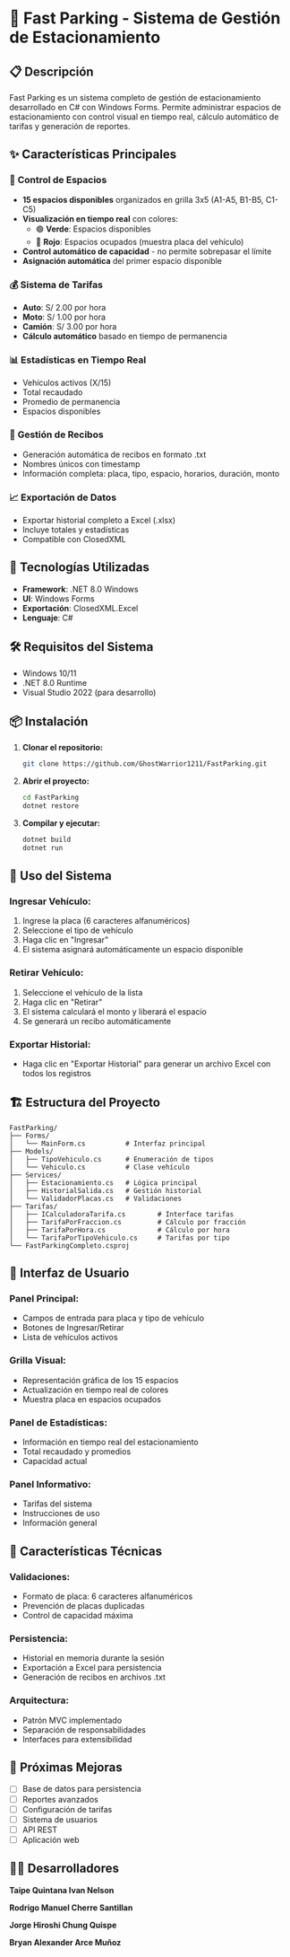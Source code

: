 # 🚗 Fast Parking - Sistema de Gestión de Estacionamiento

## 📋 Descripción
Fast Parking es un sistema completo de gestión de estacionamiento desarrollado en C# con Windows Forms. Permite administrar espacios de estacionamiento con control visual en tiempo real, cálculo automático de tarifas y generación de reportes.

## ✨ Características Principales

### 🎯 **Control de Espacios**
- **15 espacios disponibles** organizados en grilla 3x5 (A1-A5, B1-B5, C1-C5)
- **Visualización en tiempo real** con colores:
  - 🟢 **Verde**: Espacios disponibles
  - 🔴 **Rojo**: Espacios ocupados (muestra placa del vehículo)
- **Control automático de capacidad** - no permite sobrepasar el límite
- **Asignación automática** del primer espacio disponible

### 💰 **Sistema de Tarifas**
- **Auto**: S/ 2.00 por hora
- **Moto**: S/ 1.00 por hora
- **Camión**: S/ 3.00 por hora
- **Cálculo automático** basado en tiempo de permanencia

### 📊 **Estadísticas en Tiempo Real**
- Vehículos activos (X/15)
- Total recaudado
- Promedio de permanencia
- Espacios disponibles

### 📄 **Gestión de Recibos**
- Generación automática de recibos en formato .txt
- Nombres únicos con timestamp
- Información completa: placa, tipo, espacio, horarios, duración, monto

### 📈 **Exportación de Datos**
- Exportar historial completo a Excel (.xlsx)
- Incluye totales y estadísticas
- Compatible con ClosedXML

## 🚀 Tecnologías Utilizadas

- **Framework**: .NET 8.0 Windows
- **UI**: Windows Forms
- **Exportación**: ClosedXML.Excel
- **Lenguaje**: C#

## 🛠️ Requisitos del Sistema

- Windows 10/11
- .NET 8.0 Runtime
- Visual Studio 2022 (para desarrollo)

## 📦 Instalación

1. **Clonar el repositorio:**
   ```bash
   git clone https://github.com/GhostWarrior1211/FastParking.git
   ```

2. **Abrir el proyecto:**
   ```bash
   cd FastParking
   dotnet restore
   ```

3. **Compilar y ejecutar:**
   ```bash
   dotnet build
   dotnet run
   ```

## 📖 Uso del Sistema

### **Ingresar Vehículo:**
1. Ingrese la placa (6 caracteres alfanuméricos)
2. Seleccione el tipo de vehículo
3. Haga clic en "Ingresar"
4. El sistema asignará automáticamente un espacio disponible

### **Retirar Vehículo:**
1. Seleccione el vehículo de la lista
2. Haga clic en "Retirar"
3. El sistema calculará el monto y liberará el espacio
4. Se generará un recibo automáticamente

### **Exportar Historial:**
- Haga clic en "Exportar Historial" para generar un archivo Excel con todos los registros

## 🏗️ Estructura del Proyecto

```
FastParking/
├── Forms/
│   └── MainForm.cs          # Interfaz principal
├── Models/
│   ├── TipoVehiculo.cs      # Enumeración de tipos
│   └── Vehiculo.cs          # Clase vehículo
├── Services/
│   ├── Estacionamiento.cs   # Lógica principal
│   ├── HistorialSalida.cs   # Gestión historial
│   └── ValidadorPlacas.cs   # Validaciones
├── Tarifas/
│   ├── ICalculadoraTarifa.cs        # Interface tarifas
│   ├── TarifaPorFraccion.cs         # Cálculo por fracción
│   ├── TarifaPorHora.cs             # Cálculo por hora
│   └── TarifaPorTipoVehiculo.cs     # Tarifas por tipo
└── FastParkingCompleto.csproj
```

## 🎨 Interfaz de Usuario

### **Panel Principal:**
- Campos de entrada para placa y tipo de vehículo
- Botones de Ingresar/Retirar
- Lista de vehículos activos

### **Grilla Visual:**
- Representación gráfica de los 15 espacios
- Actualización en tiempo real de colores
- Muestra placa en espacios ocupados

### **Panel de Estadísticas:**
- Información en tiempo real del estacionamiento
- Total recaudado y promedios
- Capacidad actual

### **Panel Informativo:**
- Tarifas del sistema
- Instrucciones de uso
- Información general

## 🔧 Características Técnicas

### **Validaciones:**
- Formato de placa: 6 caracteres alfanuméricos
- Prevención de placas duplicadas
- Control de capacidad máxima

### **Persistencia:**
- Historial en memoria durante la sesión
- Exportación a Excel para persistencia
- Generación de recibos en archivos .txt

### **Arquitectura:**
- Patrón MVC implementado
- Separación de responsabilidades
- Interfaces para extensibilidad

## 📝 Próximas Mejoras

- [ ] Base de datos para persistencia
- [ ] Reportes avanzados
- [ ] Configuración de tarifas
- [ ] Sistema de usuarios
- [ ] API REST
- [ ] Aplicación web

## 👨‍💻 Desarrolladores

**Taipe Quintana Ivan Nelson**

**Rodrigo Manuel Cherre Santillan**

**Jorge Hiroshi Chung Quispe**

**Bryan Alexander Arce Muñoz**
